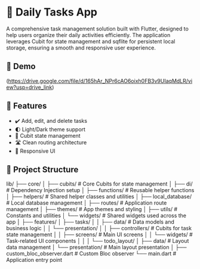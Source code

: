 # 📝 Daily Tasks App

A comprehensive task management solution built with Flutter, designed to help users organize their daily activities efficiently. The application leverages Cubit for state management and sqflite for persistent local storage, ensuring a smooth and responsive user experience.

## 📱 Demo
(https://drive.google.com/file/d/165hAr_NPr6cAO6oixh0FB3v9UIaqMdLR/view?usp=drive_link)

## 🚀 Features
- ✔️ Add, edit, and delete tasks
- 🌓 Light/Dark theme support
- 🧩 Cubit state management
- 🛣️ Clean routing architecture
- 📱 Responsive UI

## 📂 Project Structure 
 
lib/
├── core/
│   ├── cubits/             # Core Cubits for state management
│   ├── di/                 # Dependency Injection setup
│   ├── functions/          # Reusable helper functions
│   ├── helpers/            # Shared helper classes and utilities
│   ├── local_database/     # Local database management
│   ├── routes/             # Application route management
│   ├── themes/             # App themes and styling
│   ├── utils/              # Constants and utilities
│   └── widgets/            # Shared widgets used across the app
│
├── features/
│   ├── tasks/
│   │   ├── data/           # Data models and business logic
│   │   └── presentation/
│   │       ├── controllers/  # Cubits for task state management
│   │       ├── screens/      # Main UI screens
│   │       └── widgets/      # Task-related UI components
│   │
│   └── todo_layout/
│       ├── data/           # Layout data management
│       └── presentation/   # Main layout presentation
│
├── custom_bloc_observer.dart  # Custom Bloc observer
└── main.dart                  # Application entry point
